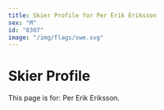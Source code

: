 ```yaml
---
title: Skier Profile for Per Erik Eriksson
sex: "M"
id: "8307"
image: "/img/flags/swe.svg" 
---
```


# Skier Profile

This page is for: Per Erik Eriksson.
    